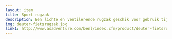 ```yaml
--- 
layout: item
title: Sport rugzak
description: Een lichte en ventilerende rugzak geschik voor gebruik tijdens het sporten (lopen of fietsen).
img: deuter-fietsrugzak.jpg
link1: http://www.asadventure.com/benl/index.cfm/product/deuter-fietsrugzak-race/fuseaction/products.detail/code/7511A90001/id_colour/1630
---
```

